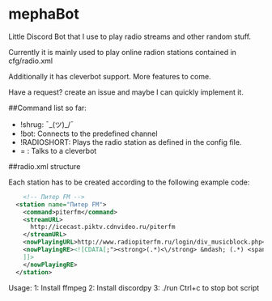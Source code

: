 # mephaBot
Little Discord Bot that I use to play radio streams and other random stuff.

Currently it is mainly used to play online radion stations contained in cfg/radio.xml

Additionally it  has cleverbot support. More features to come. 

Have a request? create an issue and maybe I can quickly implement it.

##Command list so far: 

- !shrug: ¯\_(ツ)_/¯
- !bot: Connects to the predefined channel
- !RADIOSHORT: Plays the radio station as defined in the config file. 
- = <message>: Talks to a cleverbot

##radio.xml structure

Each station has to be created according to the following example code: 
```xml
    <!-- Питер FM -->
  <station name="Питер FM">
    <command>piterfm</command>
    <streamURL>
      http://icecast.piktv.cdnvideo.ru/piterfm
    </streamURL>
    <nowPlayingURL>http://www.radiopiterfm.ru/login/div_musicblock.php</nowPlayingURL>
    <nowPlayingRE><![CDATA[;"><strong>(.*)<\/strong> &mdash; (.*) <span>(\d*:\d*)<\/span>
    ]]>
    </nowPlayingRE>
  </station>

```

Usage: 
1: Install ffmpeg
2: Install discordpy
3: ./run
Ctrl+c to stop bot script
